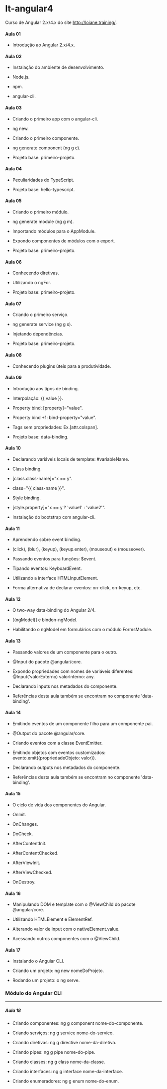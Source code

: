 # lt-angular4
Curso de Angular 2.x/4.x do site http://loiane.training/.

<h4>Aula 01</h4>

- Introdução ao Angular 2.x/4.x.

<h4>Aula 02</h4>

- Instalação do ambiente de desenvolvimento.

- Node.js.

- npm.

- angular-cli.

<h4>Aula 03</h4>

- Criando o primeiro app com o angular-cli.

- ng new.

- Criando o primeiro componente.

- ng generate component (ng g c).

- Projeto base: primeiro-projeto.

<h4>Aula 04</h4>

- Peculiaridades do TypeScript.

- Projeto base: hello-typescript.

<h4>Aula 05</h4>

- Criando o primeiro módulo.

- ng generate module (ng g m).

- Importando módulos para o AppModule.

- Expondo componentes de módulos com o export.

- Projeto base: primeiro-projeto.

<h4>Aula 06</h4>

- Conhecendo diretivas.

- Utilizando o ngFor.

- Projeto base: primeiro-projeto.

<h4>Aula 07</h4>

- Criando o primeiro serviço.

- ng generate service (ng g s).

- Injetando dependências.

- Projeto base: primeiro-projeto.

<h4>Aula 08</h4>

- Conhecendo plugins úteis para a produtividade.

<h4>Aula 09</h4>

- Introdução aos tipos de binding.

- Interpolação: {{ value }}.

- Property bind: [property]="value".

- Property bind +1: bind-property="value".

- Tags sem propriedades: Ex.[attr.colspan].

- Projeto base: data-binding.

<h4>Aula 10</h4>

- Declarando variáveis locais de template: #variableName.

- Class binding.

- [class.class-name]="x == y".

- class="{{ class-name }}".

- Style binding.

- [style.property]="x == y ? 'value1' : 'value2'".

- Instalação do bootstrap com angular-cli.

<h4>Aula 11</h4>

- Aprendendo sobre event binding.

- (click), (blur), (keyup), (keyup.enter), (mouseout) e (mouseover).

- Passando eventos para funções: $event.

- Tipando eventos: KeyboardEvent.

- Utilizando a interface HTMLInputElement.

- Forma alternativa de declarar eventos: on-click, on-keyup, etc.

<h4>Aula 12</h4>

- O two-way data-binding do Angular 2/4.

- [(ngModel)] e bindon-ngModel.

- Habilitando o ngModel em formulários com o módulo FormsModule.

<h4>Aula 13</h4>

- Passando valores de um componente para o outro.

- @Input do pacote @angular/core.

- Expondo propriedades com nomes de variáveis diferentes: @Input('valorExterno) valorInterno: any.

- Declarando inputs nos metadados do componente.

- Referências desta aula também se encontram no componente 'data-binding'.

<h4>Aula 14</h4>

- Emitindo eventos de um componente filho para um componente pai.

- @Output do pacote @angular/core.

- Criando eventos com a classe EventEmitter.

- Emitindo objetos com eventos customizados: evento.emit({propriedadeObjeto: valor}).

- Declarando outputs nos metadados do componente.

- Referências desta aula também se encontram no componente 'data-binding'.

<h4>Aula 15</h4>

- O ciclo de vida dos componentes do Angular.

- OnInit.

- OnChanges.

- DoCheck.

- AfterContentInit.

- AfterContentChecked.

- AfterViewInit.

- AfterViewChecked.

- OnDestroy.

<h4>Aula 16</h4>

- Manipulando DOM e template com o @ViewChild do pacote @angular/core.

- Utilizando HTMLElement e ElementRef.

- Alterando valor de input com o nativeElement.value.

- Acessando outros componentes com o @ViewChild.

<h4>Aula 17</h4>

- Instalando o Angular CLI.

- Criando um projeto: ng new nomeDoProjeto.

- Rodando um projeto: o ng serve.

<h3>Módulo do Angular CLI</h3>
<hr>

<h5>Aula 18</h4>

- Criando componentes: ng g component nome-do-componente.

- Criando serviços: ng g service nome-do-servico.

- Criando diretivas: ng g directive nome-da-diretiva.

- Criando pipes: ng g pipe nome-do-pipe.

- Criando classes: ng g class nome-da-classe.

- Criando interfaces: ng g interface nome-da-interface.

- Criando enumeradores: ng g enum nome-do-enum.
